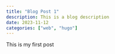 ```yaml
---
title: "Blog Post 1"
description: This is a blog description
date: 2023-11-12
categories: ["web", "hugo"]
---
```


This is my first post